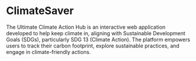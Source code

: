 # ClimateSaver
The Ultimate Climate Action Hub is an interactive web application developed to help keep climate in, aligning with Sustainable Development Goals (SDGs), particularly SDG 13 (Climate Action). The platform empowers users to track their carbon footprint, explore sustainable practices, and engage in climate-friendly actions.
